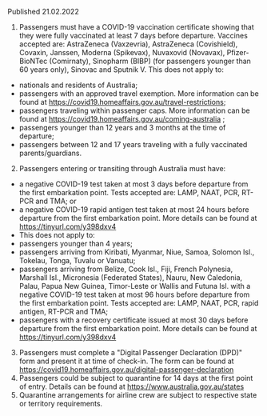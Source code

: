 Published 21.02.2022
1. Passengers must have a COVID-19 vaccination certificate showing that they were fully vaccinated at least 7 days before departure. Vaccines accepted are:
AstraZeneca (Vaxzevria), AstraZeneca (Covishield), Covaxin, Janssen, Moderna (Spikevax), Nuvaxovid (Novavax), Pfizer-BioNTec (Comirnaty), Sinopharm (BIBP) (for passengers younger than 60 years only), Sinovac and Sputnik V.
This does not apply to:
- nationals and residents of Australia;
- passengers with an approved travel exemption. More information can be found at <a href="https://covid19.homeaffairs.gov.au/travel-restrictions">https://covid19.homeaffairs.gov.au/travel-restrictions</a>;
- passengers traveling within passenger caps. More information can be found at <a href="https://covid19.homeaffairs.gov.au/coming-australia">https://covid19.homeaffairs.gov.au/coming-australia</a> ;
- passengers younger than 12 years and 3 months at the time of departure;
- passengers between 12 and 17 years traveling with a fully vaccinated parents/guardians.
2. Passengers entering or transiting through Australia must have:
- a negative COVID-19 test taken at most 3 days before departure from the first embarkation point. Tests accepted are: LAMP, NAAT, PCR, RT-PCR and TMA; or
- a negative COVID-19 rapid antigen test taken at most 24 hours before departure from the first embarkation point. More details can be found at <a href="https://tinyurl.com/y398dxv4">https://tinyurl.com/y398dxv4</a>
- This does not apply to:
- passengers younger than 4 years;
- passengers arriving from Kiribati, Myanmar, Niue, Samoa, Solomon Isl., Tokelau, Tonga, Tuvalu or Vanuatu;
- passengers arriving from Belize, Cook Isl., Fiji, French Polynesia, Marshall Isl., Micronesia (Federated States), Nauru, New Caledonia, Palau, Papua New Guinea, Timor-Leste or Wallis and Futuna Isl. with a negative COVID-19 test taken at most 96 hours before departure from the first embarkation point. Tests accepted are: LAMP, NAAT, PCR, rapid antigen, RT-PCR and TMA;
- passengers with a recovery certificate issued at most 30 days before departure from the first embarkation point. More details can be found at <a href="https://tinyurl.com/y398dxv4">https://tinyurl.com/y398dxv4</a>
3. Passengers must complete a "Digital Passenger Declaration (DPD)" form and present it at time of check-in. The form can be found at <a href="https://covid19.homeaffairs.gov.au/digital-passenger-declaration">https://covid19.homeaffairs.gov.au/digital-passenger-declaration</a>
4. Passengers could be subject to quarantine for 14 days at the first point of entry. Details can be found at <a href="https://www.australia.gov.au/states">https://www.australia.gov.au/states</a>
5. Quarantine arrangements for airline crew are subject to respective state or territory requirements.
